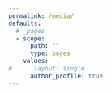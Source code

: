 ```yaml
---
permalink: /media/
defaults:
  # _pages
  - scope:
      path: ""
      type: pages
    values:
#      layout: single
      author_profile: true
---
```

